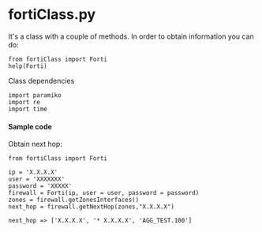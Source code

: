 # fortiClass.py
It's a class with a couple of methods. 
In order to obtain information you can do:
```
from fortiClass import Forti
help(Forti)
```
Class dependencies
```
import paramiko
import re
import time
```
#### Sample code 
Obtain next hop:
```
from fortiClass import Forti

ip = 'X.X.X.X'
user = 'XXXXXXX'
password = 'XXXXX'
firewall = Forti(ip, user = user, password = password)
zones = firewall.getZonesInterfaces()
next_hop = firewall.getNextHop(zones,"X.X.X.X")

next_hop => ['X.X.X.X', '* X.X.X.X', 'AGG_TEST.100']
```
